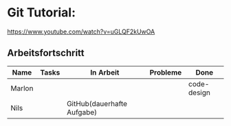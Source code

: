 # Git Tutorial: 

https://www.youtube.com/watch?v=uGLQF2kUwOA

## Arbeitsfortschritt

| Name | Tasks | In Arbeit | Probleme | Done |
| ---- | ----- | --------- | -------- | ---- |
|Marlon|       |           |         |code-design|
|Nils  |       | GitHub(dauerhafte Aufgabe)    |          |           |
